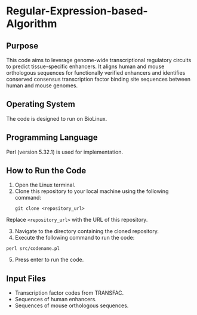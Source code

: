 # Regular-Expression-based-Algorithm

## Purpose
This code aims to leverage genome-wide transcriptional regulatory circuits to predict tissue-specific enhancers. It aligns human and mouse orthologous sequences for functionally verified enhancers and identifies conserved consensus transcription factor binding site sequences between human and mouse genomes.

## Operating System
The code is designed to run on BioLinux.

## Programming Language
Perl (version 5.32.1) is used for implementation.

## How to Run the Code
1. Open the Linux terminal.
2. Clone this repository to your local machine using the following command:
   ```
   git clone <repository_url>
   ```
Replace `<repository_url>` with the URL of this repository.

3. Navigate to the directory containing the cloned repository.
4. Execute the following command to run the code:
```
perl src/codename.pl
```
5. Press enter to run the code.

## Input Files
- Transcription factor codes from TRANSFAC.
- Sequences of human enhancers.
- Sequences of mouse orthologous sequences.
